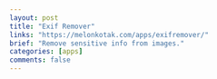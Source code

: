```yaml
---
layout: post
title: "Exif Remover"
links: "https://melonkotak.com/apps/exifremover/"
brief: "Remove sensitive info from images."
categories: [apps]
comments: false
---
```



